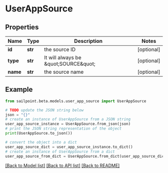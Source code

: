 # UserAppSource


## Properties

Name | Type | Description | Notes
------------ | ------------- | ------------- | -------------
**id** | **str** | the source ID | [optional] 
**type** | **str** | It will always be \&quot;SOURCE\&quot; | [optional] 
**name** | **str** | the source name | [optional] 

## Example

```python
from sailpoint.beta.models.user_app_source import UserAppSource

# TODO update the JSON string below
json = "{}"
# create an instance of UserAppSource from a JSON string
user_app_source_instance = UserAppSource.from_json(json)
# print the JSON string representation of the object
print(UserAppSource.to_json())

# convert the object into a dict
user_app_source_dict = user_app_source_instance.to_dict()
# create an instance of UserAppSource from a dict
user_app_source_from_dict = UserAppSource.from_dict(user_app_source_dict)
```
[[Back to Model list]](../README.md#documentation-for-models) [[Back to API list]](../README.md#documentation-for-api-endpoints) [[Back to README]](../README.md)


